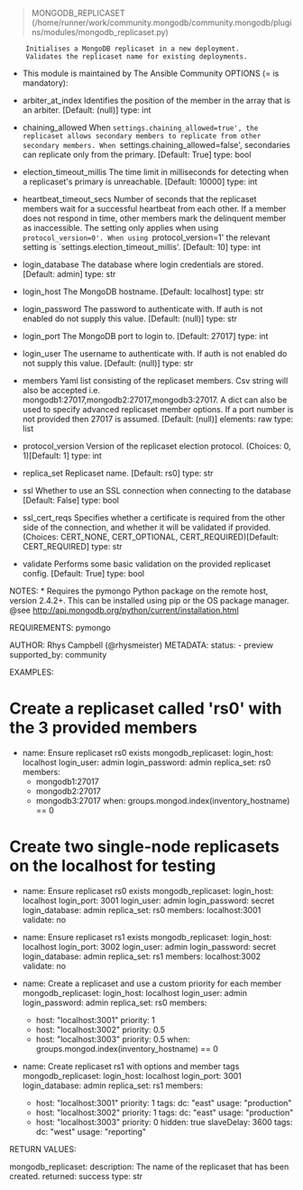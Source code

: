 > MONGODB_REPLICASET    (/home/runner/work/community.mongodb/community.mongodb/plugins/modules/mongodb_replicaset.py)

        Initialises a MongoDB replicaset in a new deployment.
        Validates the replicaset name for existing deployments.

  * This module is maintained by The Ansible Community
OPTIONS (= is mandatory):

- arbiter_at_index
        Identifies the position of the member in the array that is an
        arbiter.
        [Default: (null)]
        type: int

- chaining_allowed
        When `settings.chaining_allowed=true', the replicaset allows
        secondary members to replicate from other secondary members.
        When `settings.chaining_allowed=false', secondaries can
        replicate only from the primary.
        [Default: True]
        type: bool

- election_timeout_millis
        The time limit in milliseconds for detecting when a
        replicaset's primary is unreachable.
        [Default: 10000]
        type: int

- heartbeat_timeout_secs
        Number of seconds that the replicaset members wait for a
        successful heartbeat from each other.
        If a member does not respond in time, other members mark the
        delinquent member as inaccessible.
        The setting only applies when using `protocol_version=0'. When
        using `protocol_version=1' the relevant setting is
        `settings.election_timeout_millis'.
        [Default: 10]
        type: int

- login_database
        The database where login credentials are stored.
        [Default: admin]
        type: str

- login_host
        The MongoDB hostname.
        [Default: localhost]
        type: str

- login_password
        The password to authenticate with.
        If auth is not enabled do not supply this value.
        [Default: (null)]
        type: str

- login_port
        The MongoDB port to login to.
        [Default: 27017]
        type: int

- login_user
        The username to authenticate with.
        If auth is not enabled do not supply this value.
        [Default: (null)]
        type: str

- members
        Yaml list consisting of the replicaset members.
        Csv string will also be accepted i.e.
        mongodb1:27017,mongodb2:27017,mongodb3:27017.
        A dict can also be used to specify advanced replicaset member
        options.
        If a port number is not provided then 27017 is assumed.
        [Default: (null)]
        elements: raw
        type: list

- protocol_version
        Version of the replicaset election protocol.
        (Choices: 0, 1)[Default: 1]
        type: int

- replica_set
        Replicaset name.
        [Default: rs0]
        type: str

- ssl
        Whether to use an SSL connection when connecting to the
        database
        [Default: False]
        type: bool

- ssl_cert_reqs
        Specifies whether a certificate is required from the other
        side of the connection, and whether it will be validated if
        provided.
        (Choices: CERT_NONE, CERT_OPTIONAL, CERT_REQUIRED)[Default:
        CERT_REQUIRED]
        type: str

- validate
        Performs some basic validation on the provided replicaset
        config.
        [Default: True]
        type: bool


NOTES:
      * Requires the pymongo Python package on the remote host,
        version 2.4.2+. This can be installed using pip or the
        OS package manager. @see
        http://api.mongodb.org/python/current/installation.html


REQUIREMENTS:  pymongo

AUTHOR: Rhys Campbell (@rhysmeister)
        METADATA:
          status:
          - preview
          supported_by: community
        

EXAMPLES:

# Create a replicaset called 'rs0' with the 3 provided members
- name: Ensure replicaset rs0 exists
  mongodb_replicaset:
    login_host: localhost
    login_user: admin
    login_password: admin
    replica_set: rs0
    members:
    - mongodb1:27017
    - mongodb2:27017
    - mongodb3:27017
  when: groups.mongod.index(inventory_hostname) == 0

# Create two single-node replicasets on the localhost for testing
- name: Ensure replicaset rs0 exists
  mongodb_replicaset:
    login_host: localhost
    login_port: 3001
    login_user: admin
    login_password: secret
    login_database: admin
    replica_set: rs0
    members: localhost:3001
    validate: no

- name: Ensure replicaset rs1 exists
  mongodb_replicaset:
    login_host: localhost
    login_port: 3002
    login_user: admin
    login_password: secret
    login_database: admin
    replica_set: rs1
    members: localhost:3002
    validate: no

- name: Create a replicaset and use a custom priority for each member
  mongodb_replicaset:
    login_host: localhost
    login_user: admin
    login_password: admin
    replica_set: rs0
    members:
    - host: "localhost:3001"
      priority: 1
    - host: "localhost:3002"
      priority: 0.5
    - host: "localhost:3003"
      priority: 0.5
  when: groups.mongod.index(inventory_hostname) == 0

- name: Create replicaset rs1 with options and member tags
  mongodb_replicaset:
    login_host: localhost
    login_port: 3001
    login_database: admin
    replica_set: rs1
    members:
    - host: "localhost:3001"
      priority: 1
      tags:
        dc: "east"
        usage: "production"
    - host: "localhost:3002"
      priority: 1
      tags:
        dc: "east"
        usage: "production"
    - host: "localhost:3003"
      priority: 0
      hidden: true
      slaveDelay: 3600
      tags:
        dc: "west"
        usage: "reporting"


RETURN VALUES:

mongodb_replicaset:
  description: The name of the replicaset that has been created.
  returned: success
  type: str

